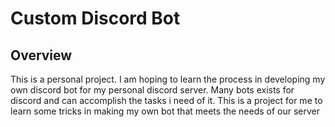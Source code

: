 # Custom Discord Bot

## Overview
This is a personal project. I am hoping to learn the process in developing my own discord bot for my personal discord server. Many bots exists
for discord and can accomplish the tasks i need of it. This is a project for me to learn some tricks in making my own bot that meets the needs of our server
